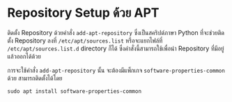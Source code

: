 # Repository Setup ด้วย APT
ติดตั้ง Repository ด้วยคำสั่ง `add-apt-repository` ซึ่งเป็นสคริปต์ภาษา Python ที่จะช่วยติดตั้ง Repository ลงที่ `/etc/apt/sources.list` หรือจะแยกไฟล์ที่ `/etc/apt/sources.list.d` directory ก็ได้ ซึ่งคำสั่งนี้สามารถใช้เพื่อนำ Repository ที่มีอยู่แล้วออกได้ด้วย

การจะใช้คำสั่ง `add-apt-repository` นั้น จะต้องมีแพ็กเกจ `software-properties-common` ด้วย สามารถติดตั้งได้โดย
```sudo apt update
sudo apt install software-properties-common
